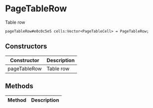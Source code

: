 # PageTableRow
Table row

```
pageTableRow#e0c0c5e5 cells:Vector<PageTableCell> = PageTableRow;
```

## Constructors
| Constructor | Description |
| ---- | ----------- |
| pageTableRow | Table row |


## Methods
| Method | Description |
| ---- | ----------- |


